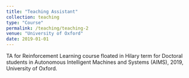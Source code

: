 ```yaml
---
title: "Teaching Assistant"
collection: teaching
type: "Course"
permalink: /teaching/teaching-2
venue: "University of Oxford"
date: 2019-01-01
---
```

TA for Reinforcement Learning course floated in Hilary term for Doctoral students in Autonomous Intelligent Machines and Systems (AIMS), 2019, University of Oxford.
